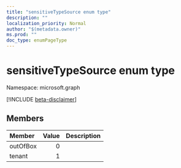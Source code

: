 ```yaml
---
title: "sensitiveTypeSource enum type"
description: ""
localization_priority: Normal
author: "$(metadata.owner)"
ms.prod: ""
doc_type: enumPageType
---
```


# sensitiveTypeSource enum type

Namespace: microsoft.graph

[!INCLUDE [beta-disclaimer](../../includes/beta-disclaimer.md)]

## Members

| Member   | Value | Description |
| :------- | ----: | :---------- |
| outOfBox | 0     |             |
| tenant   | 1     |             |
